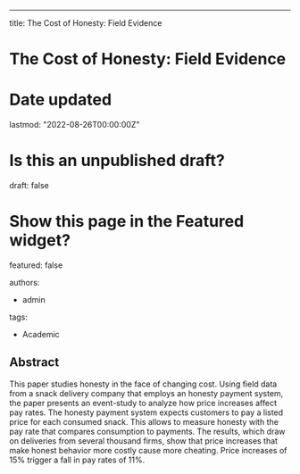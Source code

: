 ---
title: The Cost of Honesty: Field Evidence

# The Cost of Honesty: Field Evidence

# Date updated
lastmod: "2022-08-26T00:00:00Z"

# Is this an unpublished draft?
draft: false

# Show this page in the Featured widget?
featured: false


authors:
- admin

tags:
- Academic

## Abstract

This paper studies honesty in the face of changing cost. Using field data from a snack delivery company that employs an honesty payment system, the paper presents an event-study to analyze how price increases affect pay rates. The honesty payment system expects customers to pay a listed price for each consumed snack. This allows to measure honesty with the pay rate that compares consumption to payments. The results, which draw on deliveries from several thousand firms, show that price increases that make honest behavior more costly cause more cheating. Price increases of 15\% trigger a fall in pay rates of 11\%.
